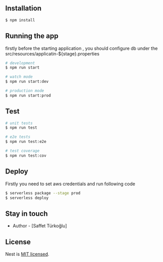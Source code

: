 
## Installation

```bash
$ npm install
```

## Running the app

firstly before the starting application , you should configure db under the src/resources/applicatin-${stage}.properties

```bash
# development
$ npm run start

# watch mode
$ npm run start:dev

# production mode
$ npm run start:prod
```

## Test

```bash
# unit tests
$ npm run test

# e2e tests
$ npm run test:e2e

# test coverage
$ npm run test:cov
```


## Deploy
Firstly you need to set aws credentials and run following code
```bash
$ serverless package --stage prod
$ serverless deploy
```



## Stay in touch

- Author - [Saffet Türkoğlu]

## License

Nest is [MIT licensed](LICENSE).
